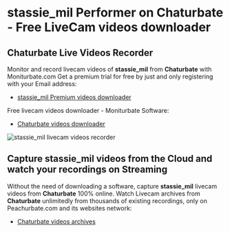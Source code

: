 # stassie_mil Performer on Chaturbate - Free LiveCam videos downloader

## Chaturbate Live Videos Recorder

Monitor and record livecam videos of **stassie_mil** from **Chaturbate** with Moniturbate.com
Get a premium trial for free by just and only registering with your Email address:
* [stassie_mil Premium videos downloader](https://moniturbate.com/request-demo-licence-key.html)

Free livecam videos downloader - Moniturbate Software:
* [Chaturbate videos downloader](https://moniturbate.com/moniturbate-download-software.html)

![stassie_mil livecam videos recorder](https://peachurnet.com/templates/moniturbate-software.png)


## Capture stassie_mil videos from the Cloud and watch your recordings on Streaming

Without the need of downloading a software, capture **stassie_mil** livecam videos from **Chaturbate** 100% online.
Watch Livecam archives from **Chaturbate** unlimitedly from thousands of existing recordings, only on Peachurbate.com and its websites network:
* [Chaturbate videos archives](https://peachurnet.com/)